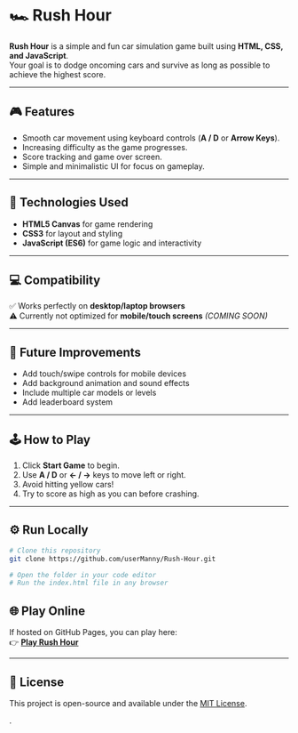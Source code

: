 # 🏎️ Rush Hour  

**Rush Hour** is a simple and fun car simulation game built using **HTML, CSS, and JavaScript**.  
Your goal is to dodge oncoming cars and survive as long as possible to achieve the highest score.  

---

## 🎮 Features  
- Smooth car movement using keyboard controls (**A / D** or **Arrow Keys**).  
- Increasing difficulty as the game progresses.  
- Score tracking and game over screen.  
- Simple and minimalistic UI for focus on gameplay.  

---

## 🧠 Technologies Used  
- **HTML5 Canvas** for game rendering  
- **CSS3** for layout and styling  
- **JavaScript (ES6)** for game logic and interactivity  

---

## 💻 Compatibility  
✅ Works perfectly on **desktop/laptop browsers**  
⚠️ Currently not optimized for **mobile/touch screens** *(COMING SOON)*  

---

## 🚀 Future Improvements  
- Add touch/swipe controls for mobile devices  
- Add background animation and sound effects  
- Include multiple car models or levels  
- Add leaderboard system  

---

## 🕹️ How to Play  
1. Click **Start Game** to begin.  
2. Use **A / D** or **← / →** keys to move left or right.  
3. Avoid hitting yellow cars!  
4. Try to score as high as you can before crashing.  

---

## ⚙️ Run Locally  

```bash
# Clone this repository
git clone https://github.com/userManny/Rush-Hour.git

# Open the folder in your code editor
# Run the index.html file in any browser
``` 

## 🌐 Play Online  
If hosted on GitHub Pages, you can play here:  
👉 [**Play Rush Hour**](https://usermanny.github.io/Rush-Hour/)  

---

## 📜 License  
This project is open-source and available under the [MIT License](LICENSE).

.
